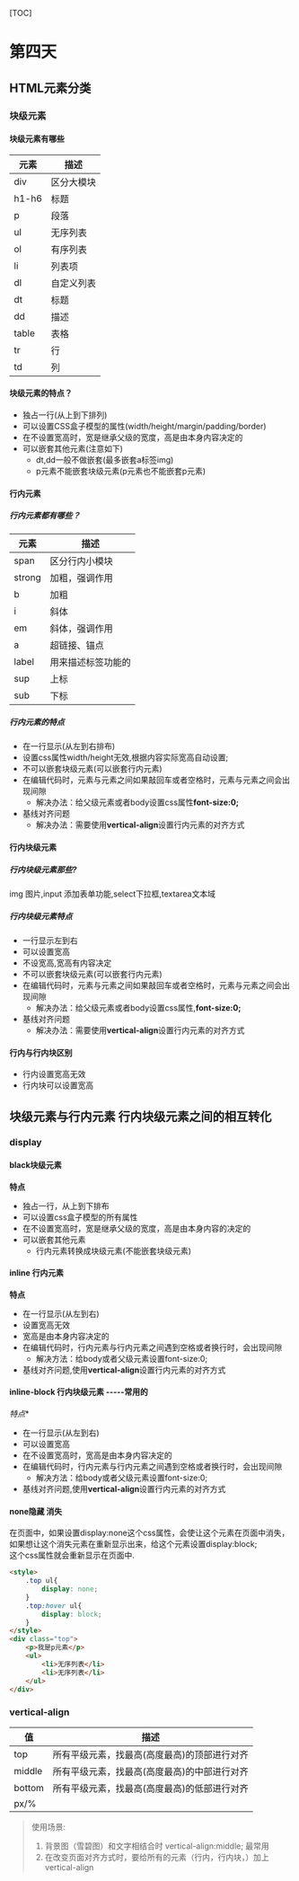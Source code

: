 [TOC]
# 第四天
## HTML元素分类
###  块级元素
#### 块级元素有哪些
|元素|描述|
|--|--|
|div|区分大模块|
|h1-h6|标题|
|p|段落|
|ul|无序列表|
|ol|有序列表|
|li|列表项|
|dl|自定义列表|
|dt|标题|
|dd|描述|
|table|表格|
|tr|行|
|td|列|
#### 块级元素的特点？
- 独占一行(从上到下排列)
- 可以设置CSS盒子模型的属性(width/height/margin/padding/border)
- 在不设置宽高时，宽是继承父级的宽度，高是由本身内容决定的
- 可以嵌套其他元素(注意如下)
	- dt,dd一般不做嵌套(最多嵌套a标签img)
	- p元素不能嵌套块级元素(p元素也不能嵌套p元素)
#### 行内元素
##### 行内元素都有哪些？
|元素|描述|
|--|--|
|span|区分行内小模块|
|strong|加粗，强调作用|
|b|加粗|
|i|斜体|
|em|斜体，强调作用|
|a|超链接、锚点|
|label|用来描述标签功能的|
|sup|上标|
|sub|下标|
##### 行内元素的特点
- 在一行显示(从左到右排布)
- 设置css属性width/height无效,根据内容实际宽高自动设置;
- 不可以嵌套块级元素(可以嵌套行内元素)
- 在编辑代码时，元素与元素之间如果敲回车或者空格时，元素与元素之间会出现间隙
	- 解决办法：给父级元素或者body设置css属性**font-size:0;**
- 基线对齐问题 
    - 解决办法：需要使用**vertical-align**设置行内元素的对齐方式
	
#### 行内块级元素
##### 行内块级元素那些?
img 图片,input 添加表单功能,select下拉框,textarea文本域
##### 行内块级元素特点
- 一行显示左到右
- 可以设置宽高
- 不设宽高,宽高有内容决定
- 不可以嵌套块级元素(可以嵌套行内元素)
- 在编辑代码时，元素与元素之间如果敲回车或者空格时，元素与元素之间会出现间隙
 	- 解决办法：给父级元素或者body设置css属性,**font-size:0;**
- 基线对齐问题 
    - 解决办法：需要使用**vertical-align**设置行内元素的对齐方式

#### 行内与行内块区别
- 行内设置宽高无效
- 行内块可以设置宽高

## 块级元素与行内元素 行内块级元素之间的相互转化
### display
#### black块级元素
**特点**
- 独占一行，从上到下排布
- 可以设置css盒子模型的所有属性
- 在不设置宽高时，宽是继承父级的宽度，高是由本身内容的决定的
- 可以嵌套其他元素
	- 行内元素转换成块级元素(不能嵌套块级元素)

#### inline 行内元素
**特点**
- 在一行显示(从左到右)
- 设置宽高无效
- 宽高是由本身内容决定的
- 在编辑代码时，行内元素与行内元素之间遇到空格或者换行时，会出现间隙
	- 解决方法：给body或者父级元素设置font-size:0;
- 基线对齐问题,使用**vertical-align**设置行内元素的对齐方式

#### inline-block 行内块级元素  -----常用的
*特点**
- 在一行显示(从左到右)
- 可以设置宽高
- 在不设置宽高时，宽高是由本身内容决定的
- 在编辑代码时，行内元素与行内元素之间遇到空格或者换行时，会出现间隙
	- 解决方法：给body或者父级元素设置font-size:0;
- 基线对齐问题,使用**vertical-align**设置行内元素的对齐方式

#### none隐藏 消失
在页面中，如果设置display:none这个css属性，会使让这个元素在页面中消失，  
如果想让这个消失元素在重新显示出来，给这个元素设置display:block;  
这个css属性就会重新显示在页面中.	  
```html
<style>
    .top ul{
        display: none;
    }
    .top:hover ul{
        display: block;
    }
</style>
<div class="top">
    <p>我是p元素</p>
    <ul>
        <li>无序列表</li>
        <li>无序列表</li>
    </ul>
</div>
```
### vertical-align
|值|描述|
|--|--|
|top|所有平级元素，找最高(高度最高)的顶部进行对齐|
|middle|所有平级元素，找最高(高度最高)的中部进行对齐|
|bottom|所有平级元素，找最高(高度最高)的低部进行对齐|
|px/%||
 
 > 使用场景:  
 > 1. 背景图（雪碧图）和文字相结合时 vertical-align:middle;  最常用
 > 2. 在改变页面对齐方式时，要给所有的元素（行内，行内块，）加上vertical-align